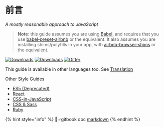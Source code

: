 # 前言

_A mostly reasonable approach to JavaScript_

> **Note**: this guide assumes you are using [Babel](https://babeljs.io), and requires that you use [babel-preset-airbnb](https://npmjs.com/babel-preset-airbnb) or the equivalent. It also assumes you are installing shims/polyfills in your app, with [airbnb-browser-shims](https://npmjs.com/airbnb-browser-shims) or the equivalent.

[![Downloads](https://img.shields.io/npm/dm/eslint-config-airbnb.svg)](https://www.npmjs.com/package/eslint-config-airbnb) [![Downloads](https://img.shields.io/npm/dm/eslint-config-airbnb-base.svg)](https://www.npmjs.com/package/eslint-config-airbnb-base) [![Gitter](https://badges.gitter.im/Join%20Chat.svg)](https://gitter.im/airbnb/javascript?utm_source=badge&utm_medium=badge&utm_campaign=pr-badge)

This guide is available in other languages too. See [Translation](https://github.com/airbnb/javascript#translation)

Other Style Guides

* [ES5 \(Deprecated\)](https://github.com/airbnb/javascript/tree/es5-deprecated/es5)
* [React](https://github.com/JacobHsu/JavaScript-Style-Guide/tree/5e654ed65bfd676f9723873adac0e94c506e518c/react/README.md)
* [CSS-in-JavaScript](https://github.com/JacobHsu/JavaScript-Style-Guide/tree/5e654ed65bfd676f9723873adac0e94c506e518c/css-in-javascript/README.md)
* [CSS & Sass](https://github.com/airbnb/css)
* [Ruby](https://github.com/airbnb/ruby)

{% hint style="info" %}
🧙♂gitbook doc [markdown](https://docs.gitbook.com/editing-content/markdown) 
{% endhint %}

